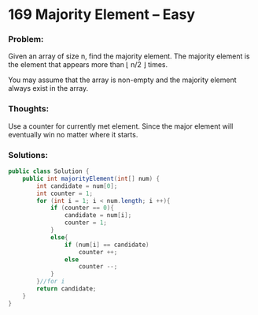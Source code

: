 # 169 Majority Element – Easy

### Problem:
Given an array of size n, find the majority element. The majority element is the element that appears more than ⌊ n/2 ⌋ times.

You may assume that the array is non-empty and the majority element always exist in the array.

### Thoughts:

Use a counter for currently met element. Since the major element will eventually win no matter where it starts.

### Solutions:

```java
public class Solution {
    public int majorityElement(int[] num) {
        int candidate = num[0];
        int counter = 1;
        for (int i = 1; i < num.length; i ++){
            if (counter == 0){
                candidate = num[i];
                counter = 1;
            }
            else{
                if (num[i] == candidate)
                    counter ++;
                else
                    counter --;
            }
        }//for i
        return candidate;
    }
}
```